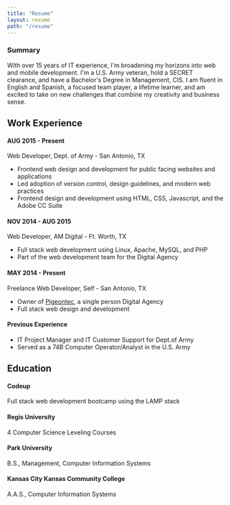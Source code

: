 ```yaml
---
title: "Resume"
layout: resume
path: "/resume"
---
```


<div class="summary-box">
    <h3 class="summary-h3 text-center">Summary</h3>
    <p class="summary-p">
        With over 15 years of IT experience, I'm broadening my horizons into web and mobile development. I'm a U.S. Army veteran, hold a SECRET clearance, and have a Bachelor's Degree in Management, CIS. I am fluent in English and Spanish, a focused team player, a lifetime learner, and am excited to take on new challenges that combine my creativity and business sense.
    </p>
</div>


<h2 class="section-h2"><i class="fa fa-briefcase"></i> Work Experience</h2>

#### AUG 2015 - Present

<p class="position">Web Developer, Dept. of Army - San Antonio, TX</p>

* Frontend web design and development for public facing websites and applications
* Led adoption of version control, design guidelines, and modern web practices
* Frontend design and development using HTML, CSS, Javascript, and the Adobe CC Suite


#### NOV 2014 - AUG 2015

<p class="position">Web Developer, AM Digital - Ft. Worth, TX</p>

* Full stack web development using Linux, Apache, MySQL, and PHP
* Part of the web development team for the Digital Agency

#### MAY 2014 - Present

<p class="position">Freelance Web Developer, Self - San Antonio, TX</p>

* Owner of [Pigeontec][pigeontec], a single person Digital Agency
* Full stack web design and development

#### Previous Experience

* IT Project Manager and IT Customer Support for Dept.of Army
* Served as a 74B Computer Operator/Analyst in the U.S. Army

<h2 class="section-h2"><i class="fa fa-graduation-cap"></i> Education</h2>

#### Codeup
<p class="project-p">
    Full stack web development bootcamp using the LAMP stack
</p>

#### Regis University
<p class="project-p">
    4 Computer Science Leveling Courses
</p>

#### Park University
<p class="project-p">
    B.S., Management, Computer Information Systems
</p>

#### Kansas City Kansas Community College
<p class="project-p">
    A.A.S., Computer Information Systems
</p>

[pigeontec]: http://pigeontec.com
[community-helpers]: http://community-helpers.com/
[react-blog]: http://frankpigeon.com
[david-portillo]: http://davidportillotenor.com/
[sean-dorr]: http://seandorr.com/